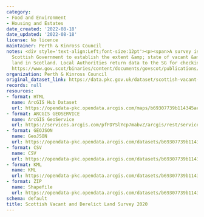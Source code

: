 ```yaml
---
category:
- Food and Environment
- Housing and Estates
date_created: '2022-08-18'
date_updated: '2022-08-18'
license: No licence
maintainer: Perth & Kinross Council
notes: <div style='text-align:Left;font-size:12pt'><p><span>A survey issued by the
  Scottish Government to establish the extent &amp; state of vacant &amp; derelict
  land in Scotland. Local Authorities return data to the SG for checking.</span></p><p><span>See
  https://www.gov.scot/binaries/content/documents/govscot/publications/statistics/2019/08/scottish-vacant-and-derelict-land-survey-guidance-notes/documents/scottish-vacant-and-derelict-land-survey-guidance-notes/scottish-vacant-and-derelict-land-survey-guidance-notes/govscot%3Adocument/Scottish%2BVacant%2Band%2BDerelict%2BLand%2BSurvey%2B2020%2B-%2BAdmin%2B-%2BGuidance.pdf</span></p></div>
organization: Perth & Kinross Council
original_dataset_link: https://data.pkc.gov.uk/dataset/scottish-vacant-and-derelict-land-survey-2020
records: null
resources:
- format: HTML
  name: ArcGIS Hub Dataset
  url: https://opendata-pkc.opendata.arcgis.com/maps/b69307739b114345ae6cc7b0dcdfdbb6_0
- format: ARCGIS GEOSERVICE
  name: ArcGIS GeoService
  url: https://services.arcgis.com/pfFDYSlYcp7mabvZ/arcgis/rest/services/Scottish_Vacant_and_Derelict_Land_Survey_2020/FeatureServer/0
- format: GEOJSON
  name: GeoJSON
  url: https://opendata-pkc.opendata.arcgis.com/datasets/b69307739b114345ae6cc7b0dcdfdbb6_0.geojson?outSR=%7B%22latestWkid%22%3A27700%2C%22wkid%22%3A27700%7D
- format: CSV
  name: CSV
  url: https://opendata-pkc.opendata.arcgis.com/datasets/b69307739b114345ae6cc7b0dcdfdbb6_0.csv?outSR=%7B%22latestWkid%22%3A27700%2C%22wkid%22%3A27700%7D
- format: KML
  name: KML
  url: https://opendata-pkc.opendata.arcgis.com/datasets/b69307739b114345ae6cc7b0dcdfdbb6_0.kml?outSR=%7B%22latestWkid%22%3A27700%2C%22wkid%22%3A27700%7D
- format: ZIP
  name: Shapefile
  url: https://opendata-pkc.opendata.arcgis.com/datasets/b69307739b114345ae6cc7b0dcdfdbb6_0.zip?outSR=%7B%22latestWkid%22%3A27700%2C%22wkid%22%3A27700%7D
schema: default
title: Scottish Vacant and Derelict Land Survey 2020
---
```

